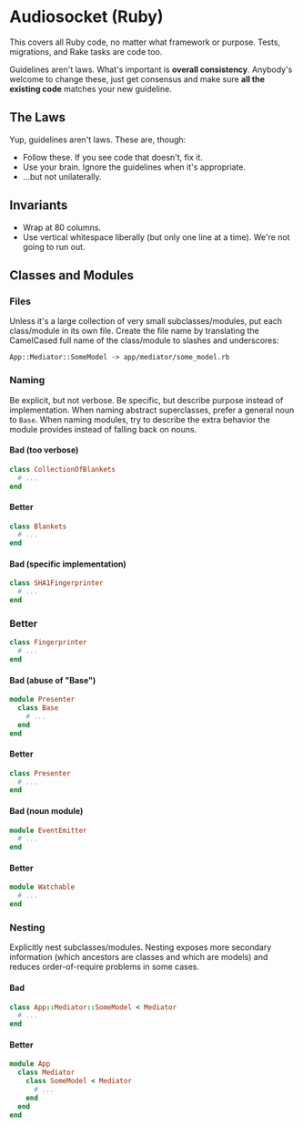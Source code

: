 # Audiosocket (Ruby)

This covers all Ruby code, no matter what framework or purpose. Tests,
migrations, and Rake tasks are code too.

Guidelines aren't laws. What's important is **overall consistency**.
Anybody's welcome to change these, just get consensus and make sure
**all the existing code** matches your new guideline.

## The Laws

Yup, guidelines aren't laws. These are, though:

* Follow these. If you see code that doesn't, fix it.
* Use your brain. Ignore the guidelines when it's appropriate.
* ...but not unilaterally.

## Invariants

* Wrap at 80 columns.
* Use vertical whitespace liberally (but only one line at a time).
  We're not going to run out.

## Classes and Modules

### Files

Unless it's a large collection of very small subclasses/modules, put
each class/module in its own file. Create the file name by translating
the CamelCased full name of the class/module to slashes and
underscores:

    App::Mediator::SomeModel -> app/mediator/some_model.rb
    
### Naming

Be explicit, but not verbose. Be specific, but describe purpose
instead of implementation. When naming abstract superclasses, prefer a
general noun to `Base`. When naming modules, try to describe the extra
behavior the module provides instead of falling back on nouns.

#### Bad (too verbose)

```ruby
class CollectionOfBlankets
  # ...
end
```

#### Better

```ruby
class Blankets
  # ...
end
```

#### Bad (specific implementation)

```ruby
class SHA1Fingerprinter
  # ...
end
```

### Better

```ruby
class Fingerprinter
  # ...
end
```

#### Bad (abuse of "Base")

```ruby
module Presenter
  class Base
    # ...
  end
end
```

#### Better

```ruby
class Presenter
  # ...
end
```

#### Bad (noun module)

```ruby
module EventEmitter
  # ...
end
```

#### Better

```ruby
module Watchable
  # ...
end
```

### Nesting

Explicitly nest subclasses/modules. Nesting exposes more secondary
information (which ancestors are classes and which are models) and
reduces order-of-require problems in some cases.

#### Bad

```ruby
class App::Mediator::SomeModel < Mediator
  # ...
end
```

#### Better

```ruby
module App
  class Mediator
    class SomeModel < Mediator
      # ...
    end
  end
end
```
